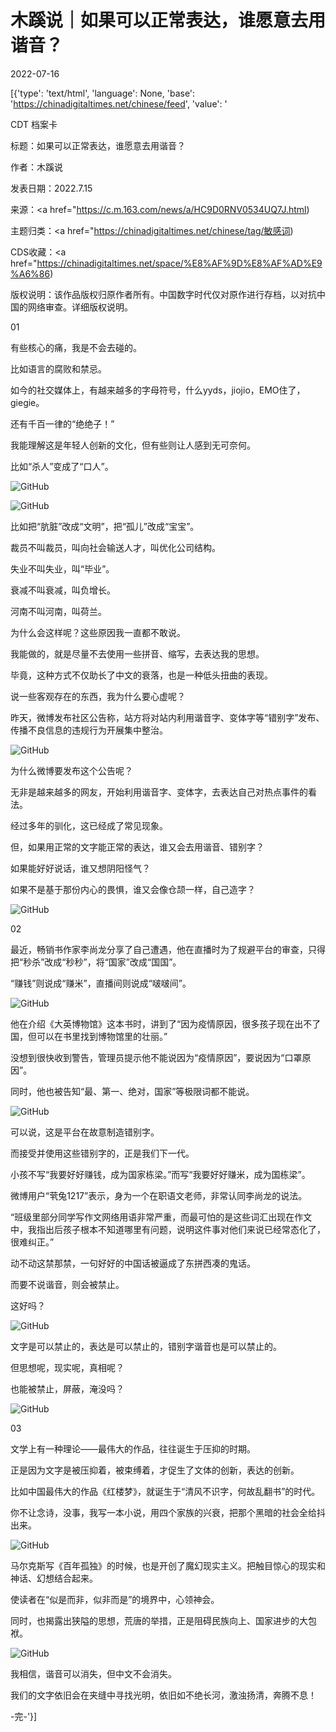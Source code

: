 # 木蹊说｜如果可以正常表达，谁愿意去用谐音？

2022-07-16

[{'type': 'text/html', 'language': None, 'base': 'https://chinadigitaltimes.net/chinese/feed', 'value': '

CDT 档案卡

标题：如果可以正常表达，谁愿意去用谐音？

作者：木蹊说

发表日期：2022.7.15

来源：<a href="https://c.m.163.com/news/a/HC9D0RNV0534UQ7J.html)

主题归类：<a href="https://chinadigitaltimes.net/chinese/tag/敏感词)

CDS收藏：<a href="https://chinadigitaltimes.net/space/%E8%AF%9D%E8%AF%AD%E9%A6%86)

版权说明：该作品版权归原作者所有。中国数字时代仅对原作进行存档，以对抗中国的网络审查。详细版权说明。





01

有些核心的痛，我是不会去碰的。

比如语言的腐败和禁忌。

如今的社交媒体上，有越来越多的字母符号，什么yyds，jiojio，EMO住了，giegie。

还有千百一律的“绝绝子！”

我能理解这是年轻人创新的文化，但有些则让人感到无可奈何。

比如“杀人”变成了“口人”。

![GitHub](https://chinadigitaltimes.net/chinese/files/2022/07/image-1658000004478.png)

![GitHub](https://chinadigitaltimes.net/chinese/files/2022/07/image-1658000010768.png)

比如把“肮脏”改成“文明”，把“孤儿”改成“宝宝”。

裁员不叫裁员，叫向社会输送人才，叫优化公司结构。

失业不叫失业，叫“毕业”。

衰减不叫衰减，叫负增长。

河南不叫河南，叫荷兰。

为什么会这样呢？这些原因我一直都不敢说。

我能做的，就是尽量不去使用一些拼音、缩写，去表达我的思想。

毕竟，这种方式不仅助长了中文的衰落，也是一种低头扭曲的表现。

说一些客观存在的东西，我为什么要心虚呢？

昨天，微博发布社区公告称，站方将对站内利用谐音字、变体字等“错别字”发布、传播不良信息的违规行为开展集中整治。

![GitHub](https://chinadigitaltimes.net/chinese/files/2022/07/image-1658000076378.png)

为什么微博要发布这个公告呢？

无非是越来越多的网友，开始利用谐音字、变体字，去表达自己对热点事件的看法。

经过多年的驯化，这已经成了常见现象。

但，如果用正常的文字能正常的表达，谁又会去用谐音、错别字？

如果能好好说话，谁又想阴阳怪气？

如果不是基于那份内心的畏惧，谁又会像仓颉一样，自己造字？

![GitHub](https://chinadigitaltimes.net/chinese/files/2022/07/image-1658000117133.png)

02

最近，畅销书作家李尚龙分享了自己遭遇，他在直播时为了规避平台的审查，只得把“秒杀”改成“秒秒”，将“国家”改成“国国”。

“赚钱”则说成“赚米”，直播间则说成“啵啵间”。

![GitHub](https://chinadigitaltimes.net/chinese/files/2022/07/image-1658000136704.png)

他在介绍《大英博物馆》这本书时，讲到了“因为疫情原因，很多孩子现在出不了国，但可以在书里找到博物馆里的壮丽。”

没想到很快收到警告，管理员提示他不能说因为“疫情原因”，要说因为“口罩原因”。

同时，他也被告知“最、第一、绝对，国家”等极限词都不能说。

![GitHub](https://chinadigitaltimes.net/chinese/files/2022/07/image-1658000166849.png)

可以说，这是平台在故意制造错别字。

而接受并使用这些错别字的，正是我们下一代。

小孩不写“我要好好赚钱，成为国家栋梁。”而写“我要好好赚米，成为国栋梁”。

微博用户“茕兔1217”表示，身为一个在职语文老师，非常认同李尚龙的说法。

“班级里部分同学写作文网络用语非常严重，而最可怕的是这些词汇出现在作文中，我指出后孩子根本不知道哪里有问题，说明这件事对他们来说已经常态化了，很难纠正。”

动不动这禁那禁，一句好好的中国话被逼成了东拼西凑的鬼话。

而要不说谐音，则会被禁止。

这好吗？

![GitHub](https://chinadigitaltimes.net/chinese/files/2022/07/image-1658000215081.png)

文字是可以禁止的，表达是可以禁止的，错别字谐音也是可以禁止的。

但思想呢，现实呢，真相呢？

也能被禁止，屏蔽，淹没吗？

![GitHub](https://chinadigitaltimes.net/chinese/files/2022/07/image-1658000237875.png)

03

文学上有一种理论——最伟大的作品，往往诞生于压抑的时期。

正是因为文字是被压抑着，被束缚着，才促生了文体的创新，表达的创新。

比如中国最伟大的作品《红楼梦》，就诞生于“清风不识字，何故乱翻书”的时代。

你不让念诗，没事，我写一本小说，用四个家族的兴衰，把那个黑暗的社会全给抖出来。

![GitHub](https://chinadigitaltimes.net/chinese/files/2022/07/image-1658000266026.png)

马尔克斯写《百年孤独》的时候，也是开创了魔幻现实主义。把触目惊心的现实和神话、幻想结合起来。

使读者在“似是而非，似非而是”的境界中，心领神会。

同时，也揭露出狭隘的思想，荒唐的举措，正是阻碍民族向上、国家进步的大包袱。

![GitHub](https://chinadigitaltimes.net/chinese/files/2022/07/image-1658000276939.png)

我相信，谐音可以消失，但中文不会消失。

我们的文字依旧会在夹缝中寻找光明，依旧如不绝长河，激浊扬清，奔腾不息！

-完-'}]